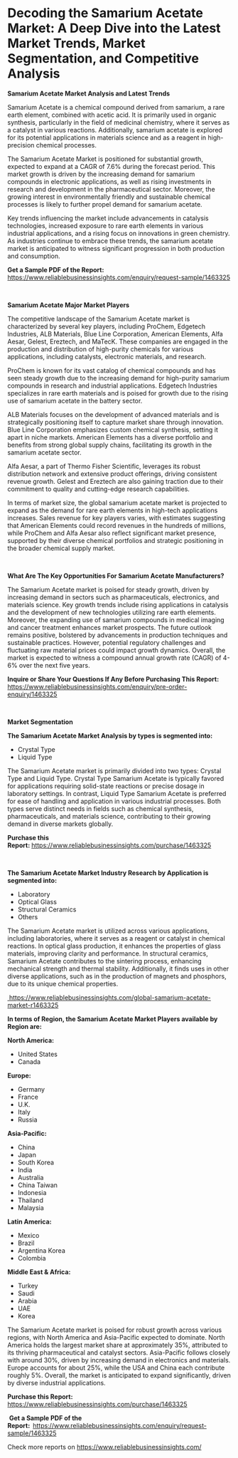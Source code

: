 <p><h1>Decoding the Samarium Acetate Market: A Deep Dive into the Latest Market Trends, Market Segmentation, and Competitive Analysis</h1></p><p><strong>Samarium Acetate Market Analysis and Latest Trends</strong></p>
<p><p>Samarium Acetate is a chemical compound derived from samarium, a rare earth element, combined with acetic acid. It is primarily used in organic synthesis, particularly in the field of medicinal chemistry, where it serves as a catalyst in various reactions. Additionally, samarium acetate is explored for its potential applications in materials science and as a reagent in high-precision chemical processes.</p><p>The Samarium Acetate Market is positioned for substantial growth, expected to expand at a CAGR of 7.6% during the forecast period. This market growth is driven by the increasing demand for samarium compounds in electronic applications, as well as rising investments in research and development in the pharmaceutical sector. Moreover, the growing interest in environmentally friendly and sustainable chemical processes is likely to further propel demand for samarium acetate. </p><p>Key trends influencing the market include advancements in catalysis technologies, increased exposure to rare earth elements in various industrial applications, and a rising focus on innovations in green chemistry. As industries continue to embrace these trends, the samarium acetate market is anticipated to witness significant progression in both production and consumption.</p></p>
<p><strong>Get a Sample PDF of the Report:&nbsp;</strong> <a href="https://www.reliablebusinessinsights.com/enquiry/request-sample/1463325?utm_campaign=3273&utm_medium=2&utm_source=Github&utm_content=ia&utm_term=01042025&utm_id=samarium-acetate">https://www.reliablebusinessinsights.com/enquiry/request-sample/1463325</a></p>
<p>&nbsp;</p>
<p><strong>Samarium Acetate Major Market Players</strong></p>
<p><p>The competitive landscape of the Samarium Acetate market is characterized by several key players, including ProChem, Edgetech Industries, ALB Materials, Blue Line Corporation, American Elements, Alfa Aesar, Gelest, Ereztech, and MaTecK. These companies are engaged in the production and distribution of high-purity chemicals for various applications, including catalysts, electronic materials, and research.</p><p>ProChem is known for its vast catalog of chemical compounds and has seen steady growth due to the increasing demand for high-purity samarium compounds in research and industrial applications. Edgetech Industries specializes in rare earth materials and is poised for growth due to the rising use of samarium acetate in the battery sector.</p><p>ALB Materials focuses on the development of advanced materials and is strategically positioning itself to capture market share through innovation. Blue Line Corporation emphasizes custom chemical synthesis, setting it apart in niche markets. American Elements has a diverse portfolio and benefits from strong global supply chains, facilitating its growth in the samarium acetate sector.</p><p>Alfa Aesar, a part of Thermo Fisher Scientific, leverages its robust distribution network and extensive product offerings, driving consistent revenue growth. Gelest and Ereztech are also gaining traction due to their commitment to quality and cutting-edge research capabilities.</p><p>In terms of market size, the global samarium acetate market is projected to expand as the demand for rare earth elements in high-tech applications increases. Sales revenue for key players varies, with estimates suggesting that American Elements could record revenues in the hundreds of millions, while ProChem and Alfa Aesar also reflect significant market presence, supported by their diverse chemical portfolios and strategic positioning in the broader chemical supply market.</p></p>
<p>&nbsp;</p>
<p><strong>What Are The Key Opportunities For Samarium Acetate Manufacturers?</strong></p>
<p><p>The Samarium Acetate market is poised for steady growth, driven by increasing demand in sectors such as pharmaceuticals, electronics, and materials science. Key growth trends include rising applications in catalysis and the development of new technologies utilizing rare earth elements. Moreover, the expanding use of samarium compounds in medical imaging and cancer treatment enhances market prospects. The future outlook remains positive, bolstered by advancements in production techniques and sustainable practices. However, potential regulatory challenges and fluctuating raw material prices could impact growth dynamics. Overall, the market is expected to witness a compound annual growth rate (CAGR) of 4-6% over the next five years.</p></p>
<p><strong>Inquire or Share Your Questions If Any Before Purchasing This Report:</strong> <a href="https://www.reliablebusinessinsights.com/enquiry/pre-order-enquiry/1463325?utm_campaign=3273&utm_medium=2&utm_source=Github&utm_content=ia&utm_term=01042025&utm_id=samarium-acetate">https://www.reliablebusinessinsights.com/enquiry/pre-order-enquiry/1463325</a></p>
<p>&nbsp;</p>
<p><strong>Market Segmentation</strong></p>
<p><strong>The Samarium Acetate Market Analysis by types is segmented into:</strong></p>
<p><ul><li>Crystal Type</li><li>Liquid Type</li></ul></p>
<p><p>The Samarium Acetate market is primarily divided into two types: Crystal Type and Liquid Type. Crystal Type Samarium Acetate is typically favored for applications requiring solid-state reactions or precise dosage in laboratory settings. In contrast, Liquid Type Samarium Acetate is preferred for ease of handling and application in various industrial processes. Both types serve distinct needs in fields such as chemical synthesis, pharmaceuticals, and materials science, contributing to their growing demand in diverse markets globally.</p></p>
<p><strong>Purchase this Report:&nbsp;</strong><a href="https://www.reliablebusinessinsights.com/purchase/1463325?utm_campaign=3273&utm_medium=2&utm_source=Github&utm_content=ia&utm_term=01042025&utm_id=samarium-acetate">https://www.reliablebusinessinsights.com/purchase/1463325</a></p>
<p>&nbsp;</p>
<p><strong>The Samarium Acetate Market Industry Research by Application is segmented into:</strong></p>
<p><ul><li>Laboratory</li><li>Optical Glass</li><li>Structural Ceramics</li><li>Others</li></ul></p>
<p><p>The Samarium Acetate market is utilized across various applications, including laboratories, where it serves as a reagent or catalyst in chemical reactions. In optical glass production, it enhances the properties of glass materials, improving clarity and performance. In structural ceramics, Samarium Acetate contributes to the sintering process, enhancing mechanical strength and thermal stability. Additionally, it finds uses in other diverse applications, such as in the production of magnets and phosphors, due to its unique chemical properties.</p></p>
<p><a href="https://www.reliablebusinessinsights.com/global-samarium-acetate-market-r1463325?utm_campaign=3273&utm_medium=2&utm_source=Github&utm_content=ia&utm_term=01042025&utm_id=samarium-acetate">&nbsp;https://www.reliablebusinessinsights.com/global-samarium-acetate-market-r1463325</a></p>
<p><strong>In terms of Region, the Samarium Acetate Market Players available by Region are:</strong></p>
<p>
    <p> <strong> North America: </strong>
        <ul>
            <li>United States</li>
            <li>Canada</li>
        </ul>
        </p> 
    <p> <strong> Europe: </strong>
        <ul>
            <li>Germany</li>
            <li>France</li>
            <li>U.K.</li>
            <li>Italy</li>
            <li>Russia</li>
        </ul>
        </p> 
    <p> <strong> Asia-Pacific: </strong>
        <ul>
            <li>China</li>
            <li>Japan</li>
            <li>South Korea</li>
            <li>India</li>
            <li>Australia</li>
            <li>China Taiwan</li>
            <li>Indonesia</li>
            <li>Thailand</li>
            <li>Malaysia</li>
        </ul>
        </p> 
    <p> <strong> Latin America: </strong>
        <ul>
            <li>Mexico</li>
            <li>Brazil</li>
            <li>Argentina Korea</li>
            <li>Colombia</li>
        </ul>
        </p> 
    <p> <strong> Middle East & Africa: </strong>
        <ul>
            <li>Turkey</li>
            <li>Saudi</li>
            <li>Arabia</li>
            <li>UAE</li>
            <li>Korea</li>
        </ul>
    </p>
    </p>
<p><p>The Samarium Acetate market is poised for robust growth across various regions, with North America and Asia-Pacific expected to dominate. North America holds the largest market share at approximately 35%, attributed to its thriving pharmaceutical and catalyst sectors. Asia-Pacific follows closely with around 30%, driven by increasing demand in electronics and materials. Europe accounts for about 25%, while the USA and China each contribute roughly 5%. Overall, the market is anticipated to expand significantly, driven by diverse industrial applications.</p></p>
<p><strong>Purchase this Report: </strong><a href="https://www.reliablebusinessinsights.com/purchase/1463325?utm_campaign=3273&utm_medium=2&utm_source=Github&utm_content=ia&utm_term=01042025&utm_id=samarium-acetate">https://www.reliablebusinessinsights.com/purchase/1463325</a></p>
<p>&nbsp;<strong>Get a Sample PDF of the Report:&nbsp;&nbsp;</strong><a href="https://www.reliablebusinessinsights.com/enquiry/request-sample/1463325?utm_campaign=3273&utm_medium=2&utm_source=Github&utm_content=ia&utm_term=01042025&utm_id=samarium-acetate">https://www.reliablebusinessinsights.com/enquiry/request-sample/1463325</a></p>
<p><strong></strong></p>
<p>Check more reports on <a href="https://www.reliablebusinessinsights.com/?utm_campaign=3273&utm_medium=2&utm_source=Github&utm_content=ia&utm_term=01042025&utm_id=samarium-acetate">https://www.reliablebusinessinsights.com/</a></p>